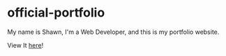 # official-portfolio

My name is Shawn, I'm a Web Developer, and this is my portfolio website.

View It <a href="https://iamshawn98.github.io/official-portfolio/">here</a>!
